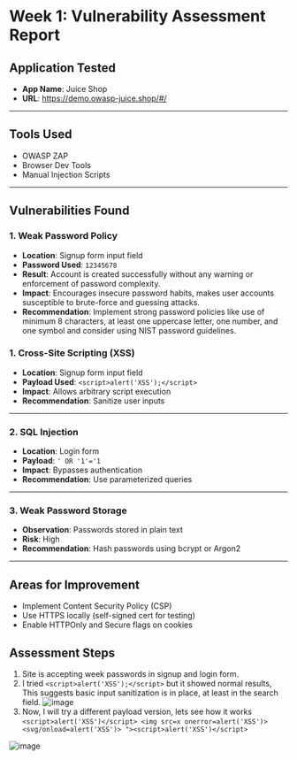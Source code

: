 # Week 1: Vulnerability Assessment Report

## Application Tested
- **App Name**: Juice Shop
- **URL**: https://demo.owasp-juice.shop/#/

---

## Tools Used
- OWASP ZAP
- Browser Dev Tools
- Manual Injection Scripts

---

## Vulnerabilities Found

### 1. Weak Password Policy
- **Location**: Signup form input field
- **Password Used**: `12345678`
- **Result**: Account is created successfully without any warning or enforcement of password complexity.
- **Impact**: Encourages insecure password habits, makes user accounts susceptible to brute-force and guessing attacks.
- **Recommendation**: Implement strong password policies like use of minimum 8 characters, at least one uppercase letter, one number, and one symbol and consider using NIST password guidelines.

### 1. Cross-Site Scripting (XSS)
- **Location**: Signup form input field
- **Payload Used**: `<script>alert('XSS');</script>`
- **Impact**: Allows arbitrary script execution
- **Recommendation**: Sanitize user inputs

---

### 2. SQL Injection
- **Location**: Login form
- **Payload**: `' OR '1'='1`
- **Impact**: Bypasses authentication
- **Recommendation**: Use parameterized queries

---

### 3. Weak Password Storage
- **Observation**: Passwords stored in plain text
- **Risk**: High
- **Recommendation**: Hash passwords using bcrypt or Argon2

---

## Areas for Improvement
- Implement Content Security Policy (CSP)
- Use HTTPS locally (self-signed cert for testing)
- Enable HTTPOnly and Secure flags on cookies

## Assessment Steps

1. Site is accepting week passwords in signup and login form.
2. I tried `<script>alert('XSS');</script>` but it showed normal results, This suggests basic input sanitization is in place, at least in the search field.
![image](https://github.com/user-attachments/assets/1d638001-bb4d-4918-8c0c-499065af9183)
3. Now, I will try a different payload version, lets see how it works
`<script>alert('XSS')</script>
<img src=x onerror=alert('XSS')>
<svg/onload=alert('XSS')>
"><script>alert('XSS')</script>`
<script>confirm(document.cookie)</script>

![image](https://github.com/user-attachments/assets/07bbceea-4504-431d-bf83-fd86d5794bd3)

